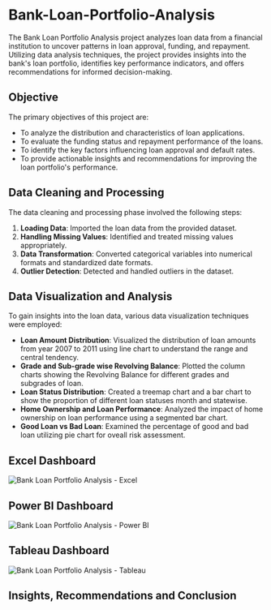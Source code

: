 # Bank-Loan-Portfolio-Analysis
The Bank Loan Portfolio Analysis project analyzes loan data from a financial institution to uncover patterns in loan approval, funding, and repayment. Utilizing data analysis techniques, the project provides insights into the bank's loan portfolio, identifies key performance indicators, and offers recommendations for informed decision-making.
## Objective
The primary objectives of this project are:
- To analyze the distribution and characteristics of loan applications.
- To evaluate the funding status and repayment performance of the loans.
- To identify the key factors influencing loan approval and default rates.
- To provide actionable insights and recommendations for improving the loan portfolio's performance.
## Data Cleaning and Processing
The data cleaning and processing phase involved the following steps:
1. **Loading Data**: Imported the loan data from the provided dataset.
2. **Handling Missing Values**: Identified and treated missing values appropriately.
3. **Data Transformation**: Converted categorical variables into numerical formats and standardized date formats.
4. **Outlier Detection**: Detected and handled outliers in the dataset.
## Data Visualization and Analysis
To gain insights into the loan data, various data visualization techniques were employed:
- **Loan Amount Distribution**: Visualized the distribution of loan amounts from year 2007 to 2011 using line chart to understand the range and central tendency.
- **Grade and Sub-grade wise Revolving Balance**: Plotted the column charts showing the Revolving Balance for different grades and subgrades of loan.
- **Loan Status Distribution**: Created a treemap chart and a bar chart to show the proportion of different loan statuses month and statewise.
- **Home Ownership and Loan Performance**: Analyzed the impact of home ownership on loan performance using a segmented bar chart.
- **Good Loan vs Bad Loan**: Examined the percentage of good and bad loan utilizing pie chart for oveall risk assessment.
## Excel Dashboard
![Bank Loan Portfolio Analysis - Excel](https://github.com/akshaysangave/Bank-Loan-Portfolio-Analysis/assets/156088551/0dc38042-09fa-42d1-926e-4bac4ae344a1)
## Power BI Dashboard
![Bank Loan Portfolio Analysis - Power BI](https://github.com/akshaysangave/Bank-Loan-Portfolio-Analysis/assets/156088551/7e70ecd8-697e-4f87-bbb2-3395a955562d)
## Tableau Dashboard
![Bank Loan Portfolio Analysis - Tableau](https://github.com/akshaysangave/Bank-Loan-Portfolio-Analysis/assets/156088551/8a578c38-92ff-4191-bef5-5b79f746e09c)
## Insights, Recommendations and Conclusion



